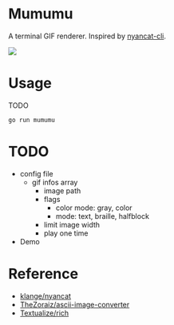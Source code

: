 # Mumumu
A terminal GIF renderer. Inspired by [nyancat-cli](https://github.com/klange/nyancat).

[<a href="https://asciinema.org/a/x5uNhLnevjAfaHIxWvbvjJlDe" target="_blank"><img src="https://asciinema.org/a/x5uNhLnevjAfaHIxWvbvjJlDe.svg" /></a>](https://drive.google.com/file/d/11rU0c8WeDMS5IQCASwfTit6fUW2pq5UZ/view?usp=share_link)


# Usage
TODO
```
go run mumumu
```

# TODO
- config file 
    - gif infos array
        - image path
        - flags
            - color mode: gray, color
            - mode: text, braille, halfblock
        - limit image width 
        - play one time
- Demo

# Reference
- [klange/nyancat](https://github.com/klange/nyancat)
- [TheZoraiz/ascii-image-converter](https://github.com/TheZoraiz/ascii-image-converter)
- [Textualize/rich](https://github.com/Textualize/rich)
